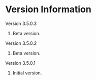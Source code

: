 Version Information
===================
Version 3.5.0.3
  1. Beta version.

  Version 3.5.0.2
  1. Beta version.

Version 3.5.0.1
  1. Initial version.
